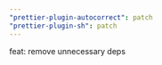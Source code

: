 ```yaml
---
"prettier-plugin-autocorrect": patch
"prettier-plugin-sh": patch
---
```


feat: remove unnecessary deps
